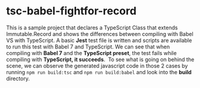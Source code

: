 # tsc-babel-fightfor-record

This is a sample project that declares a TypeScript Class that extends Immutable.Record and shows the differences between compiling with Babel VS with TypeScript.  A basic **Jest** test file is written and scripts are available to run this test with Babel 7 and TypeScript.
We can see that when compiling with **Babel 7** and the **TypeScript preset**, the test fails while compiling with **TypeScript, it succeeds**.  To see what is going on behind the scene, we can observe the generated javascript code in those 2 cases by running `npm run build:tsc` and `npm run build:babel` and look into the **build** directory.

